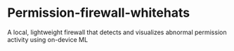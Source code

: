# Permission-firewall-whitehats
A local, lightweight firewall that detects and visualizes abnormal permission activity using on-device ML
